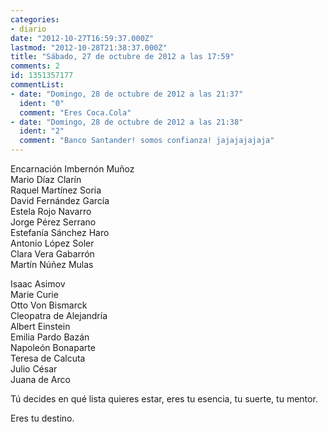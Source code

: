 ```yaml
---
categories:
- diario
date: "2012-10-27T16:59:37.000Z"
lastmod: "2012-10-28T21:38:37.000Z"
title: "Sábado, 27 de octubre de 2012 a las 17:59"
comments: 2
id: 1351357177
commentList:
- date: "Domingo, 28 de octubre de 2012 a las 21:37"
  ident: "0"
  comment: "Eres Coca.Cola"
- date: "Domingo, 28 de octubre de 2012 a las 21:38"
  ident: "2"
  comment: "Banco Santander! somos confianza! jajajajajaja"
---
```


Encarnación Imbernón Muñoz  
Mario Díaz Clarín  
Raquel Martínez Soria  
David Fernández García  
Estela Rojo Navarro  
Jorge Pérez Serrano   
Estefanía Sánchez Haro  
Antonio López Soler  
Clara Vera Gabarrón  
Martín Núñez Mulas  
  
Isaac Asimov  
Marie Curie  
Otto Von Bismarck  
Cleopatra de Alejandría  
Albert Einstein  
Emilia Pardo Bazán  
Napoleón Bonaparte  
Teresa de Calcuta  
Julio César  
Juana de Arco  
  
Tú decides en qué lista quieres estar, eres tu esencia, tu suerte, tu mentor.  
  
 Eres tu destino.